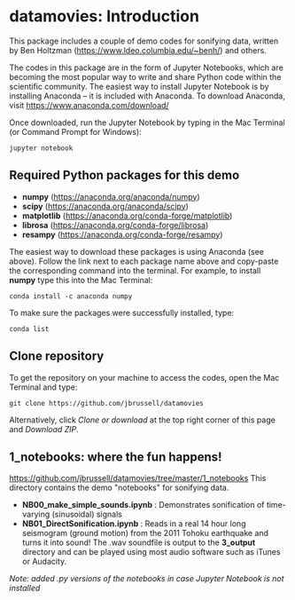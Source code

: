 # datamovies: Introduction
This package includes a couple of demo codes for sonifying data, written by Ben Holtzman (https://www.ldeo.columbia.edu/~benh/) and others.

The codes in this package are in the form of Jupyter Notebooks, which are becoming the most popular way to write and share Python code within the scientific community. The easiest way to install Jupyter Notebook is by installing Anaconda – it is included with Anaconda. To download Anaconda, visit https://www.anaconda.com/download/

Once downloaded, run the Jupyter Notebook by typing in the Mac Terminal (or Command Prompt for Windows):

`jupyter notebook`

## Required Python packages for this demo
- **numpy**        (https://anaconda.org/anaconda/numpy)
- **scipy**        (https://anaconda.org/anaconda/scipy)
- **matplotlib**   (https://anaconda.org/conda-forge/matplotlib)
- **librosa**      (https://anaconda.org/conda-forge/librosa)
- **resampy**      (https://anaconda.org/conda-forge/resampy)

The easiest way to download these packages is using Anaconda (see above). Follow the link next to each package name above and copy-paste the corresponding command into the terminal. For example, to install **numpy** type this into the Mac Terminal:

`conda install -c anaconda numpy`

To make sure the packages were successfully installed, type:

`conda list`

## Clone repository
To get the repository on your machine to access the codes, open the Mac Terminal and type:

`git clone https://github.com/jbrussell/datamovies`

Alternatively, click *Clone or download* at the top right corner of this page and *Download ZIP*.

## 1_notebooks: where the fun happens!
https://github.com/jbrussell/datamovies/tree/master/1_notebooks
This directory contains the demo "notebooks" for sonifying data.

- **NB00_make_simple_sounds.ipynb** : Demonstrates sonification of time-varying (sinusoidal) signals
- **NB01_DirectSonification.ipynb** : Reads in a real 14 hour long seismogram (ground motion) from the 2011 Tohoku earthquake and turns it into sound! The .wav soundfile is output to the **3_output** directory and can be played using most audio software such as iTunes or Audacity.

*Note: added .py versions of the notebooks in case Jupyter Notebook is not installed*